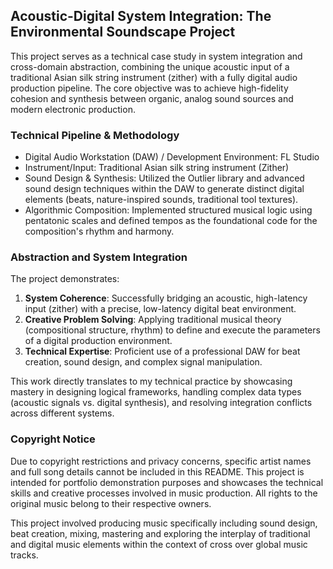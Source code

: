 ## Acoustic-Digital System Integration: The Environmental Soundscape Project

This project serves as a technical case study in system integration and cross-domain abstraction, combining the unique acoustic input of a traditional Asian silk string instrument (zither) with a fully digital audio production pipeline. The core objective was to achieve high-fidelity cohesion and synthesis between organic, analog sound sources and modern electronic production.

### Technical Pipeline & Methodology

* Digital Audio Workstation (DAW) / Development Environment: FL Studio
* Instrument/Input: Traditional Asian silk string instrument (Zither)
* Sound Design & Synthesis: Utilized the Outlier library and advanced sound design techniques within the DAW to generate distinct digital elements (beats, nature-inspired sounds, traditional tool textures).
* Algorithmic Composition: Implemented structured musical logic using pentatonic scales and defined tempos as the foundational code for the composition's rhythm and harmony.

### Abstraction and System Integration

The project demonstrates:

1.   **System Coherence**: Successfully bridging an acoustic, high-latency input (zither) with a precise, low-latency digital beat environment.
2.   **Creative Problem Solving**: Applying traditional musical theory (compositional structure, rhythm) to define and execute the parameters of a digital production environment.
3.   **Technical Expertise**: Proficient use of a professional DAW for beat creation, sound design, and complex signal manipulation.

This work directly translates to my technical practice by showcasing mastery in designing logical frameworks, handling complex data types (acoustic signals vs. digital synthesis), and resolving integration conflicts across different systems.
  
### Copyright Notice

Due to copyright restrictions and privacy concerns, specific artist names and full song details cannot be included in this README.  This project is intended for portfolio demonstration purposes and showcases the technical skills and creative processes involved in music production. All rights to the original music belong to their respective owners.

This project involved producing music specifically including sound design, beat creation, mixing, mastering and exploring the interplay of traditional and digital music elements within the context of cross over global music tracks.

